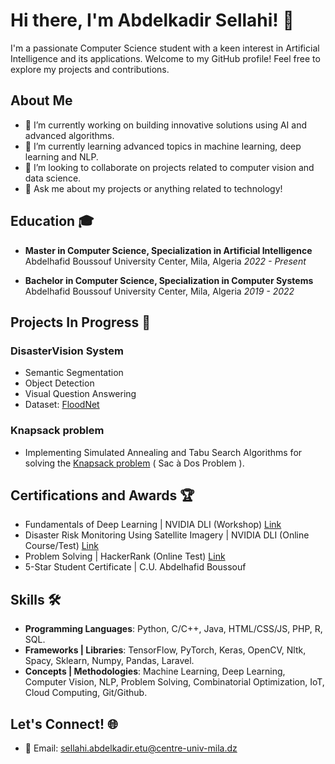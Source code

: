 # Hi there, I'm Abdelkadir Sellahi! 👋

I'm a passionate Computer Science student with a keen interest in Artificial Intelligence and its applications. Welcome to my GitHub profile! Feel free to explore my projects and contributions.

## About Me

- 🔭 I’m currently working on building innovative solutions using AI and advanced algorithms.
- 🌱 I’m currently learning advanced topics in machine learning, deep learning and NLP.
- 👯 I’m looking to collaborate on projects related to computer vision and data science.
- 💬 Ask me about my projects or anything related to technology!

## Education 🎓

- **Master in Computer Science, Specialization in Artificial Intelligence**  
  Abdelhafid Boussouf University Center, Mila, Algeria   _2022 - Present_

- **Bachelor in Computer Science, Specialization in Computer Systems**  
  Abdelhafid Boussouf University Center, Mila, Algeria   _2019 - 2022_

## Projects In Progress 🚀

### DisasterVision System

- Semantic Segmentation
- Object Detection
- Visual Question Answering
- Dataset: [FloodNet](https://github.com/BinaLab/FloodNet-Challenge-EARTHVISION2021?fbclid=IwAR1l0Mc5CCUZxKA1VsvjjZrDBj3iqKfgeDK3aof0jy9H_lzBS-sbshy9rpY)

### Knapsack problem

- Implementing Simulated Annealing and Tabu Search Algorithms for solving the [Knapsack problem](https://www.geeksforgeeks.org/introduction-to-knapsack-problem-its-types-and-how-to-solve-them/) ( Sac à Dos Problem ).

## Certifications and Awards 🏆

- Fundamentals of Deep Learning | NVIDIA DLI (Workshop) [Link](https://courses.nvidia.com/certificates/a21d788e4e3c4ec182a26ad8f4b8cddd/)
- Disaster Risk Monitoring Using Satellite Imagery | NVIDIA DLI (Online Course/Test) [Link](https://courses.nvidia.com/certificates/a16324a2a8294fc4ae90a9175f86ce29/)
- Problem Solving | HackerRank (Online Test) [Link](https://www.hackerrank.com/certificates/6ad7d5d25315)
- 5-Star Student Certificate | C.U. Abdelhafid Boussouf

## Skills 🛠️

- **Programming Languages**: Python, C/C++, Java, HTML/CSS/JS, PHP, R, SQL.
- **Frameworks | Libraries**: TensorFlow, PyTorch, Keras, OpenCV, Nltk, Spacy, Sklearn, Numpy, Pandas, Laravel.
- **Concepts | Methodologies**: Machine Learning, Deep Learning, Computer Vision, NLP, Problem Solving, Combinatorial Optimization, IoT, Cloud Computing, Git/Github.

## Let's Connect! 🌐

- 📧 Email: [sellahi.abdelkadir.etu@centre-univ-mila.dz](mailto:sellahi.abdelkadir.etu@centre-univ-mila.dz)


